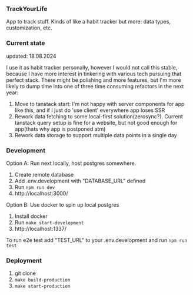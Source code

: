 ### TrackYourLife

App to track stuff. Kinds of like a habit tracker but more: data types, customization, etc.

### Current state

updated: 18.08.2024

I use it as habit tracker personally, however I would not call this stable, because I have more interest in tinkering with various tech pursuing that perfect stack.
There might be polishing and more features, but I'm more likely to dump time into one of three time consuming refactors in the next year:

1. Move to tanstack start: I'm not happy with server components for app like this, and if I just do 'use client' everywhere app loses SSR
2. Rework data fetching to some local-first solution(zerosync?). Current tanstack query setup is fine for a website, but not good enough for app(thats why app is postponed atm)
3. Rework data storage to support multiple data points in a single day

### Development

Option A:
Run next locally, host postgres somewhere.

1. Create remote database
2. Add .env.development with "DATABASE_URL" defined
3. Run `npm run dev`
4. http://localhost:3000/

Option B:
Use docker to spin up local postgres

1. Install docker
2. Run `make start-development`
3. http://localhost:1337/

To run e2e test add "TEST_URL" to your .env.development and run `npm run test`

### Deployment

1. git clone
2. `make build-production`
3. `make start-production`
